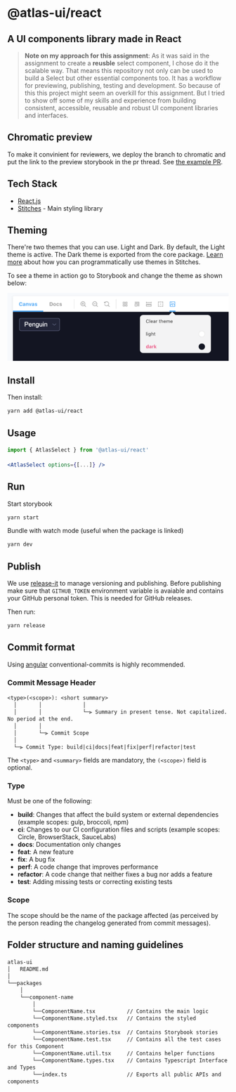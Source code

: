 # @atlas-ui/react

## A UI components library made in React

> **Note on my approach for this assignment**: As it was said in the assignment to create a **reusble** select component, I chose do it the scalable way. That means this repository not only can be used to build a Select but other essential components too. It has a workflow for previewing, publishing, testing and development. So because of this this project might seem an overkill for this assignment. But I tried to show off some of my skills and experience from building consistent, accessible, reusable and robust UI component libraries and interfaces.

## Chromatic preview

To make it convinient for reviewers, we deploy the branch to chromatic and put the link to the preview storybook in the pr thread. See [the example PR](https://github.com/deebov/atlas-ui-react/pull/1).


## Tech Stack
- [React.js](https://reactjs.org/)
- [Stitches](https://stitches.dev/) - Main styling library

## Theming

There're two themes that you can use. Light and Dark. By default, the Light theme is active. The Dark theme is exported from the core package.
[Learn more](https://stitches.dev/docs/theming) about how you can programmatically use themes in Stitches.

To see a theme in action go to Storybook and change the theme as shown below: 

![theme changer](assets/theme-changer.png)


## Install

Then install:

```bash
yarn add @atlas-ui/react
```

## Usage

```jsx
import { AtlasSelect } from '@atlas-ui/react'

<AtlasSelect options={[...]} />
```

## Run

Start storybook

```bash
yarn start
```

Bundle with watch mode (useful when the package is linked)

```bash
yarn dev
```

## Publish

We use [release-it](https://github.com/release-it/release-it) to manage versioning and publishing.
Before publishing make sure that `GITHUB_TOKEN` environment variable is avaiable and contains your GitHub personal token. This is needed for GitHub releases.

Then run:

```bash
yarn release
```

## Commit format

Using [angular](https://github.com/angular/angular/blob/master/CONTRIBUTING.md#commit) conventional-commits is highly recommended.

### Commit Message Header

```
<type>(<scope>): <short summary>
  │       │             │
  │       │             └─⫸ Summary in present tense. Not capitalized. No period at the end.
  │       │
  │       └─⫸ Commit Scope
  │
  └─⫸ Commit Type: build|ci|docs|feat|fix|perf|refactor|test
```

The `<type>` and `<summary>` fields are mandatory, the `(<scope>)` field is optional.

### Type

Must be one of the following:

- **build**: Changes that affect the build system or external dependencies (example scopes: gulp, broccoli, npm)
- **ci**: Changes to our CI configuration files and scripts (example scopes: Circle, BrowserStack, SauceLabs)
- **docs**: Documentation only changes
- **feat**: A new feature
- **fix**: A bug fix
- **perf**: A code change that improves performance
- **refactor**: A code change that neither fixes a bug nor adds a feature
- **test**: Adding missing tests or correcting existing tests

### Scope

The scope should be the name of the package affected (as perceived by the person reading the changelog generated from commit messages).

## Folder structure and naming guidelines

```
atlas-ui
│   README.md
│
└──packages
    │
    └──component-name
        │
        └──ComponentName.tsx          // Contains the main logic
        └──ComponentName.styled.tsx   // Contains the styled components
        └──ComponentName.stories.tsx  // Contains Storybook stories
        └──ComponentName.test.tsx     // Contains all the test cases for this Component
        └──ComponentName.util.tsx     // Contains helper functions
        └──ComponentName.types.tsx    // Contains Typescript Interface and Types
        └──index.ts                   // Exports all public APIs and components

```
